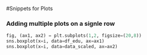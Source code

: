 #Snippets for Plots

### Adding multiple plots on a signle row

```python
fig, (ax1, ax2) = plt.subplots(1,2, figsize=(20,8))
sns.boxplot(x=i, data=df_edu, ax=ax1)
sns.boxplot(x=i, data=data_scaled, ax=ax2)
```
